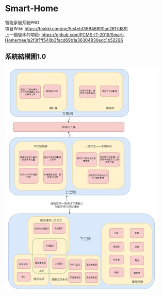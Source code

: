 # Smart-Home
智能家居系統PRO  
項目Wiki: https://teakki.com/pe/5e4ebf36846690ac2617d89f  
上一個版本的項目: https://github.com/PCMS-IT-2019/Smart-Home/tree/a2f3f1ff540b3facd69b1a36304830edc1b52296  

## 系統結構圖1.0
![img](https://github.com/PCMS-IT-2019/Smart-Home/blob/master/Architecture%20diagram.jpg?raw=true)
